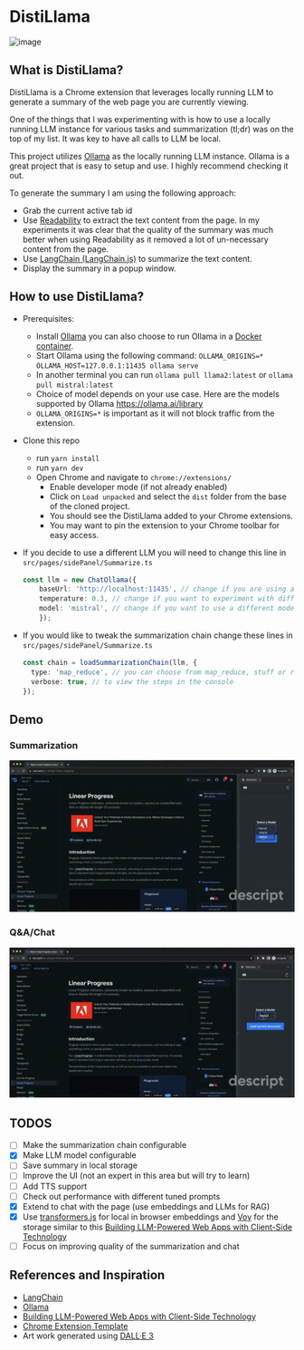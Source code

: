 # DistiLlama

![image](public/icon-128.png)

## What is DistiLlama?

DistiLlama is a Chrome extension that leverages locally running LLM to generate a summary of the web page you are currently viewing.

One of the things that I was experimenting with is how to use a locally running LLM instance for various tasks and summarization (tl;dr) was on the top of my list. It was key to have all calls to LLM be local.

This project utilizes [Ollama](https://ollama.ai/) as the locally running LLM instance. Ollama is a great project that is easy to setup and use. I highly recommend checking it out.

To generate the summary I am using the following approach:

* Grab the current active tab id
* Use [Readability](https://github.com/mozilla/readability) to extract the text content from the page. In my experiments it was clear that the quality of the summary was much better when using Readability as it removed a lot of un-necessary content from the page.
* Use [LangChain (LangChain.js)](https://js.langchain.com/docs/get_started/introduction/) to summarize the text content.
* Display the summary in a popup window.

## How to use DistiLlama?

* Prerequisites:
  * Install [Ollama](https://ollama.ai/download) you can also choose to run Ollama in a [Docker container](https://ollama.ai/blog/ollama-is-now-available-as-an-official-docker-image).
  * Start Ollama using the following command: `OLLAMA_ORIGINS=* OLLAMA_HOST=127.0.0.1:11435 ollama serve`
  * In another terminal you can run `ollama pull llama2:latest` or `ollama pull mistral:latest`
  * Choice of model depends on your use case. Here are the models supported by Ollama <https://ollama.ai/library>
  * `OLLAMA_ORIGINS=*` is important as it will not block traffic from the extension.

* Clone this repo
  * run `yarn install`
  * run `yarn dev`
  * Open Chrome and navigate to `chrome://extensions/`
    * Enable developer mode (if not already enabled)
    * Click on `Load unpacked` and select the `dist` folder from the base of the cloned project.
    * You should see the DistiLlama added to your Chrome extensions.
    * You may want to pin the extension to your Chrome toolbar for easy access.
* If you decide to use a different LLM you will need to change this line in `src/pages/sidePanel/Summarize.ts`

    ```typescript
    const llm = new ChatOllama({
        baseUrl: 'http://localhost:11435', // change if you are using a different endpoint
        temperature: 0.3, // change if you want to experiment with different temperatures
        model: 'mistral', // change if you want to use a different model
        });
    ```

* If you would like to tweak the summarization chain change these lines in `src/pages/sidePanel/Summarize.ts`

    ```typescript
    const chain = loadSummarizationChain(llm, {
      type: 'map_reduce', // you can choose from map_reduce, stuff or refine
      verbose: true, // to view the steps in the console
    });
    ```

## Demo

### Summarization

![Summary](./Summary.gif)

### Q&A/Chat

![Q&A](./Q&A.gif)

## TODOS

* [ ] Make the summarization chain configurable
* [x] Make LLM model configurable
* [ ] Save summary in local storage
* [ ] Improve the UI (not an expert in this area but will try to learn)
* [ ] Add TTS support
* [ ] Check out performance with different tuned prompts
* [x] Extend to chat with the page (use embeddings and LLMs for RAG)
* [x] Use [transformers.js](https://github.com/xenova/transformers.js) for local in browser embeddings and [Voy](https://github.com/tantaraio/voy) for the storage similar to this [Building LLM-Powered Web Apps with Client-Side Technology](https://ollama.ai/blog/building-llm-powered-web-apps)
* [ ] Focus on improving quality of the summarization and chat

## References and Inspiration

* [LangChain](https://github.com/langchain-ai/langchainjs)
* [Ollama](https://ollama.ai/)
* [Building LLM-Powered Web Apps with Client-Side Technology](https://ollama.ai/blog/building-llm-powered-web-apps)
* [Chrome Extension Template](https://github.com/Jonghakseo/chrome-extension-boilerplate-react-vite)
* Art work generated using [DALL·E 3](https://openai.com/dall-e-3)
